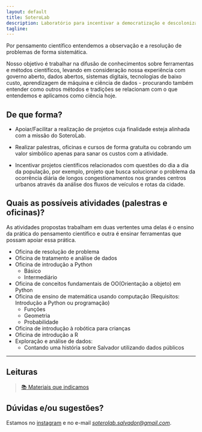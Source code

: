 ```yaml
---
layout: default
title: SoteroLab
description: Laboratório para incentivar a democratização e descolonização do pensamento científico
tagline: 
---
```

Por pensamento científico entendemos a observação e a resolução de problemas de forma sistemática.

Nosso objetivo é trabalhar na difusão de conhecimentos sobre ferramentas e métodos científicos, levando em consideração nossa experiência com governo aberto, dados abertos, sistemas digitais, tecnologias de baixo custo, aprendizagem de máquina e ciência de dados - procurando também entender como outros métodos e tradições se relacionam com o que entendemos e aplicamos como ciência hoje.

## De que forma? 

- Apoiar/Facilitar a realização de projetos cuja finalidade esteja alinhada com a missão do SoteroLab.

- Realizar palestras, oficinas e cursos de forma gratuita ou cobrando um valor simbólico apenas para sanar os custos com a atividade.

- Incentivar projetos científicos relacionados com questões do dia a dia da população, por exemplo, projeto que busca solucionar o problema da ocorrência diária de longos congestionamentos nos grandes centros urbanos através da análise dos fluxos de veículos e rotas da cidade.

## Quais as possíveis atividades (palestras e oficinas)?

As atividades propostas trabalham em duas vertentes uma delas é o ensino da prática do pensamento científico e outra é ensinar ferramentas que possam apoiar essa prática.

- Oficina de resolução de problema
- Oficina de tratamento e análise de dados
- Oficina de introdução a Python
    - Básico
    - Intermediário
- Oficina de conceitos fundamentais de OO(Orientação a objeto) em Python
- Oficina de ensino de matemática usando computação (Requisitos: Introdução a Python ou programação)
  - Funções
  - Geometria
  - Probabilidade
- Oficina de introdução à robótica para crianças 
- Oficina de introdução a R
- Exploração e análise de dados:
  - Contando uma história sobre Salvador utilizando dados públicos 

---

## Leituras

> [:books: Materiais que indicamos](https://github.com/soterolab/soterolab.github.io/blob/master/links.md)


## Dúvidas e/ou sugestões?

Estamos no [instagram](https://www.instagram.com/soterolab_/) e no e-mail *soterolab.salvador@gmail.com*.
